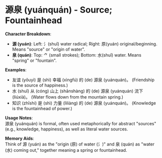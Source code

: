 # **源泉 (yuánquán) - Source; Fountainhead**

**Character Breakdown**:  
- **源 (yuán)**: Left: 氵(shuǐ) water radical; Right: 原(yuán) original/beginning. Means "source" or "origin of water".  
- **泉 (quán)**: Top: ⺈ (small strokes); Bottom: 水(shuǐ) water. Means "spring" or "fountain".

**Examples**:  
- 友谊 (yǒuyì) 是 (shì) 幸福 (xìngfú) 的 (de) 源泉 (yuánquán)。 (Friendship is the source of happiness.)  
- 水 (shuǐ) 从 (cóng) 山上 (shānshàng) 的 (de) 源泉 (yuánquán) 流下 (liúxià)。 (Water flows down from the mountain spring.)  
- 知识 (zhīshi) 是 (shì) 力量 (lìliàng) 的 (de) 源泉 (yuánquán)。 (Knowledge is the fountainhead of power.)

**Usage Notes**:  
源泉 (yuánquán) is formal, often used metaphorically for abstract "sources" (e.g., knowledge, happiness), as well as literal water sources.

**Memory Aids**:  
Think of 源 (yuán) as the "origin (原) of water (氵)" and 泉 (quán) as "water (水) coming out," together meaning a spring or fountainhead.